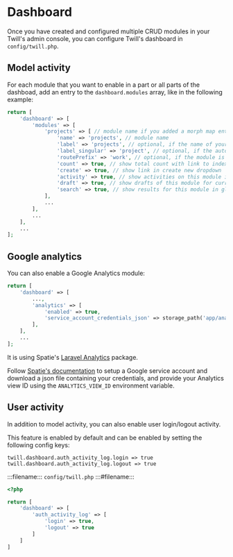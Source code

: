 # Dashboard

Once you have created and configured multiple CRUD modules in your Twill's admin console, you can configure Twill's
dashboard in `config/twill.php`.

## Model activity

For each module that you want to enable in a part or all parts of the dashboad, add an entry to the `dashboard.modules`
array, like in the following example:

```php
return [
    'dashboard' => [
        'modules' => [
            'projects' => [ // module name if you added a morph map entry for it, otherwise FQN of the model (eg. App\Models\Project)
                'name' => 'projects', // module name
                'label' => 'projects', // optional, if the name of your module above does not work as a label
                'label_singular' => 'project', // optional, if the automated singular version of your name/label above does not work as a label
                'routePrefix' => 'work', // optional, if the module is living under a specific routes group
                'count' => true, // show total count with link to index of this module
                'create' => true, // show link in create new dropdown
                'activity' => true, // show activities on this module in activities list
                'draft' => true, // show drafts of this module for current user 
                'search' => true, // show results for this module in global search
            ],
            ...
        ],
        ...
    ],
    ...
];
```

## Google analytics

You can also enable a Google Analytics module:

```php
return [
    'dashboard' => [
        ...,
        'analytics' => [
            'enabled' => true,
            'service_account_credentials_json' => storage_path('app/analytics/service-account-credentials.json'),
        ],
    ],
    ...
];
```

It is using Spatie's [Laravel Analytics](https://github.com/spatie/laravel-analytics) package.

Follow [Spatie's documentation](https://github.com/spatie/laravel-analytics#how-to-obtain-the-credentials-to-communicate-with-google-analytics)
to setup a Google service account and download a json file containing your credentials, and provide your Analytics view
ID using the `ANALYTICS_VIEW_ID` environment variable.

## User activity

In addition to model activity, you can also enable user login/logout activity.

This feature is enabled by default and can be enabled by setting the following config keys:

```
twill.dashboard.auth_activity_log.login => true
twill.dashboard.auth_activity_log.logout => true
```

:::filename:::
`config/twill.php`
:::#filename:::

```php
<?php

return [
    'dashboard' => [
        'auth_activity_log' => [
            'login' => true,
            'logout' => true
        ]
    ]
]
```
